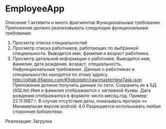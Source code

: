 # EmployeeApp
Описание
1 активити и много фрагментов
Функциональные требования.
Приложение должно реализовывать следующие функциональные требования:
1. Просмотр списка специальностей
2. Просмотр списка работников, работающих по выбранной специальности.
Выводится имя, фамилия и возраст работника.
3. Просмотр детальной информации о работнике.
Выводится имя, фамилия, дата рождения, возраст, специальность.
Нефункциональные требования.
Данные о работниках и специальностях находятся по этому адресу
http://gitlab.65apps.com/65gb/static/raw/master/testTask.json
Приложение должно получить данные по сети. Сохранить их в БД (SQLite)
Имя и фамилия отображаются с заглавной буквы.
Дата рождения отображается в формате число.месяц.год. Пример: 22.11.1987 г.
В случае отсутствия даты, показывать прочерк ««
Минимальная версия android: 4.0
Разрешается использовать любые сторонние библиотеки.

Реализация:
Загрузка
